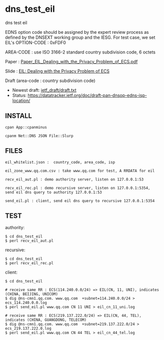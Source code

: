 # dns_test_eil

dns test eil

EDNS option code should be assigned by the expert review process as defined by the DNSEXT working group and the IESG. For test case, we set EIL's OPTION-CODE : 0xFDF0

AREA-CODE : use ISO 3166-2 standard country subdivision code, 6 octets

Paper :  [Paper_EIL_Dealing_with_the_Privacy_Problem_of_ECS.pdf](ietf_draft/Paper_EIL_Dealing_with_the_Privacy_Problem_of_ECS.pdf)

Slide :  [EIL: Dealing with the Privacy Problem of ECS](https://drive.google.com/open?id=0B5gNT4RRJ0xPcUhuV2JlV2ZYWHc)

Draft (area-code : country subdivision code)
- Newest draft: [ietf_draft/draft.txt](ietf_draft/draft.txt)
- Status:         https://datatracker.ietf.org/doc/draft-pan-dnsop-edns-isp-location/

## INSTALL
 
    cpan App::cpanminus

    cpanm Net::DNS JSON File::Slurp

## FILES

    eil_whitelist.json :  country_code, area_code, isp

    eil_zone_www.qq.com.csv : take www.qq.com for test, A RRDATA for eil

    recv_eil_aut.pl : demo authority server, listen on 127.0.0.1:53

    recv_eil_rec.pl : demo recursive server, listen on 127.0.0.1:5354, send eil dns query to authority 127.0.0.1:53
    
    send_eil.pl : client, send eil dns query to recursive 127.0.0.1:5354

## TEST

authority:

    $ cd dns_test_eil 
    $ perl recv_eil_aut.pl

recursive:

    $ cd dns_test_eil
    $ perl recv_eil_rec.pl

client:

    $ cd dns_test_eil

    # receive same RR : ECS(114.240.0.0/24) => EIL(CN, 11, UNI), indicates (CHINA, BEIJING, UNICOM)
    $ dig @ns-cmn1.qq.com. www.qq.com  +subnet=114.240.0.0/24 > ecs_114.240.0.0.log
    $ perl send_eil.pl www.qq.com CN 11 UNI > eil_cn_11_uni.log

    # receive same RR : ECS(219.137.222.0/24) => EIL(CN, 44, TEL), indicates (CHINA, GUANGDONG, TELECOM)
    $ dig @ns-cmn1.qq.com. www.qq.com  +subnet=219.137.222.0/24 > ecs_219.137.222.0.log
    $ perl send_eil.pl www.qq.com CN 44 TEL > eil_cn_44_tel.log
